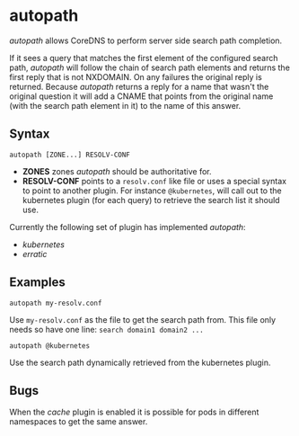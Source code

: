 # autopath

*autopath* allows CoreDNS to perform server side search path completion.

If it sees a query that matches the first element of the configured search path, *autopath* will
follow the chain of search path elements and returns the first reply that is not NXDOMAIN. On any
failures the original reply is returned. Because *autopath* returns a reply for a name that wasn't
the original question it will add a CNAME that points from the original name (with the search path
element in it) to the name of this answer.

## Syntax

~~~
autopath [ZONE...] RESOLV-CONF
~~~

* **ZONES** zones *autopath* should be authoritative for.
* **RESOLV-CONF** points to a `resolv.conf` like file or uses a special syntax to point to another
  plugin. For instance `@kubernetes`, will call out to the kubernetes plugin (for each
  query) to retrieve the search list it should use.

Currently the following set of plugin has implemented *autopath*:

* *kubernetes*
* *erratic*

## Examples

~~~
autopath my-resolv.conf
~~~

Use `my-resolv.conf` as the file to get the search path from. This file only needs so have one line:
`search domain1 domain2 ...`

~~~
autopath @kubernetes
~~~

Use the search path dynamically retrieved from the kubernetes plugin.

## Bugs

When the *cache* plugin is enabled it is possible for pods in different namespaces to get the
same answer.
